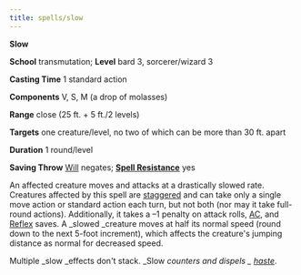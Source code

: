 ```yaml
---
title: spells/slow
---
```

 **Slow**

**School** transmutation; **Level** bard 3, sorcerer/wizard 3

**Casting Time** 1 standard action

**Components** V, S, M (a drop of molasses)

**Range** close (25 ft. + 5 ft./2 levels)

**Targets** one creature/level, no two of which can be more than 30 ft. apart

**Duration** 1 round/level

**Saving Throw** [Will](../combat#_will) negates; **[Spell Resistance](../glossary#_spell-resistance)** yes

An affected creature moves and attacks at a drastically slowed rate. Creatures affected by this spell are [staggered](../glossary#_staggered) and can take only a single move action or standard action each turn, but not both (nor may it take full-round actions). Additionally, it takes a –1 penalty on attack rolls, [AC](../combat#_armor-class), and [Reflex](../combat#_reflex) saves. A _slowed _creature moves at half its normal speed (round down to the next 5-foot increment), which affects the creature's jumping distance as normal for decreased speed.

Multiple _slow _effects don't stack. _Slow _counters and dispels _ [haste](haste#_haste)_.

